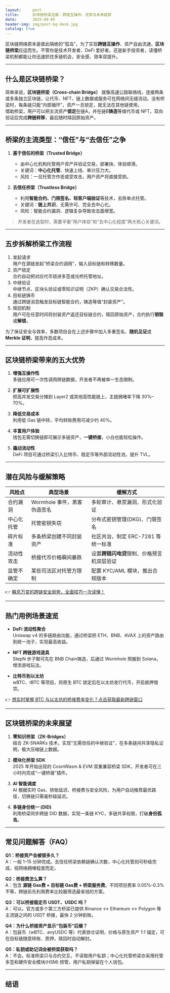 ```yaml
---
layout:     post
title:      区块链桥梁全解：跨链互操作、优势与未来趋势
date:       2025-09-05
header-img: img/post-bg-desk.jpg
catalog: true
---
```


区块链网络原本是彼此隔绝的“孤岛”，为了实现**跨链互操作**、资产自由流通，**区块链桥梁**应运而生。不管你是技术开发者、DeFi 爱好者，还是新手投资者，读懂桥梁机制都能让你迅速抓住多链机会，安全感、效率双提升。

---

## 什么是区块链桥梁？

简单来说，**区块链桥梁（Cross-chain Bridge）** 就像高速公路联络线，连接两条或多条独立区块链，让代币、NFT、链上数据或服务可在网络间无缝流动。没有桥梁时，每条链只能“内部循环”，资产一旦锁定，就无法在其他链使用。  
借助桥梁，用户可以把主流资产**锁定**在链A，并在链B**铸造**等值代币或 NFT，双向验证后完成**跨链转移**，最后随时赎回原始资产。

---

## 桥梁的主流类型：“信任”与“去信任”之争

1. **基于信任的桥梁（Trusted Bridge）**  
   - 由中心化机构托管用户资产并验证交易，部署快、体验顺滑。  
   - 关键词：**中心化托管**、快速上线、审计压力大。  
   - 风险：一旦托管方作恶或受攻击，用户资产将直接受损。

2. **去信任桥梁（Trustless Bridge）**  
   - 利用**智能合约、门限签名、轻客户端验证**等技术，去除单点托管。  
   - 关键词：**链上共识**、无需许可、完全去中心化。  
   - 风险：智能合约漏洞、逻辑复杂导致攻击面增宽。

> 开发者在选型时，需要平衡“用户体验”和“去中心化程度”两大核心关键词。

---

## 五步拆解桥梁工作流程

1. 发起请求  
   用户在源链发起“桥梁合约调用”，输入目标链和转移数量。  
2. 资产锁定  
   合约自动把对应代币锁进多签或光桥托管地址。  
3. 中继验证  
   中继节点、区块头验证或零知识证明（ZKP）确认交易合法性。  
4. 目标链铸币  
   通过跨链消息触发目标链智能合约，铸造等值“封装资产”。  
5. 赎回机制  
   用户可在任意时间将封装资产返还目标链合约，赎回原始资产，合约执行**销毁**或**解锁**。

为了保证安全与效率，多数项目会在上述步骤中加入多重签名、**随机见证**或**Merkle 证明**，提高作恶成本。

---

## 区块链桥梁带来的五大优势

1. **增强互操作性**  
   多链应用可一次性调用跨链数据，开发者不再被单一生态限制。

2. **扩展可扩展性**  
   把高并发交易分摊到 Layer2 或其他高性能链上，主链拥堵率下降 30%–70%。

3. **降低交易成本**  
   利用低 Gas 链中转，平均转账费用可减少约 40%。

4. **丰富用户体验**  
   钱包无需切换链即可展示多链资产，**一键桥接**，小白也能轻松操作。

5. **撬动流动性**  
   DeFi 项目可通过桥梁引入比特币、稳定币等外部流动性池，提升 TVL。

---

## 潜在风险与缓解策略

| 风险点 | 典型场景 | 缓解方式 |
|---|---|---|
| 合约漏洞 | Wormhole 事件，黑客伪造签名 | 多轮审计、悬赏漏洞、形式化验证 |
| 中心化托管 | 托管密钥失窃 | 分布式密钥管理(DKG)、门限签名 |
| 碎片标准 | 多条桥梁创建不同封装资产 | 社区共治，制定 ERC-7281 等统一标准 |
| 流动性攻击 | 桥接代币价格瞬间暴跌 | 设置**跨链闪电贷**限制、价格预言机双层验证 |
| 监管不确定 | 某些司法区对托管方限制 | 配置 KYC/AML 模块，推出合规版本 |

👉 [瞬息万变的跨链安全局势，全面技巧一次读懂！](https://okxdog.com/)

---

## 热门用例场景速览

- **DeFi 流动性聚合**  
  Uniswap v4 的多链路由功能，通过桥梁把 ETH、BNB、AVAX 上的资产路由到统一池子，实现最高收益。

- **NFT 跨链游戏道具**  
  StepN 步子鞋可先在 BNB Chain铸造，后通过 Wormhole 照搬到 Solana，增添游戏玩法。

- **比特币到以太坊**  
  wBTC、tBTC 等项目，将原生 BTC 锁定后在以太坊发行代币，开启抵押借贷。

👉 [想实时掌握 BTC 与以太坊的桥接费率变化？点击获取最新跨链窗口](https://okxdog.com/)

---

## 区块链桥梁的未来展望

1. **零知识桥梁（ZK-Bridges）**  
   结合 ZK-SNARKs 技术，实现“无需信任的中继验证”，在多条链间共享隐私证明，极大压缩链上数据。

2. **模块化桥梁 SDK**  
   2025 年开始出现的 CosmWasm & EVM 双重兼容桥梁 SDK，开发者可在三小时内完成“一键桥接”插件。

3. **AI 智能调度**  
   AI 根据实时 Gas、转账延迟、桥接费与安全风险，为用户自动推荐最优路径，切换链只需毫秒级延迟。

4. **多链身份统一 (DID)**  
   利用桥梁同步跨链 DID 数据，实现一条链 KYC，多链共享权限，打破**身份孤岛**。

---

## 常见问题解答（FAQ）

**Q1：桥接资产会被锁多久？**  
A：一般 1–15 分钟完成。去信任桥梁依赖链确认次数，中心化托管则可秒级完成，视网络拥堵程度而定。

**Q2：桥接费怎么算？**  
A：包含 **源链 Gas费 + 目标链 Gas费 + 桥梁服务费**。不同项目费率 0.05%–0.3% 不等，跨链前先利用费率比较器筛选最省钱的方案。

**Q3：可以桥接稳定币 USDT、USDC 吗？**  
A：可以。官方或多个第三方桥梁已提供 Binance ↔ Ethereum ↔ Polygon 等主流链之间的 USDT 桥接，最快 2 分钟到账。

**Q4：为什么桥接资产显示“包装币”后缀？**  
A：包装币（wBTC、anyUSDC 等）代表锁仓证明，价格与原生资产 1:1 锚定，可在目标链随意转账、质押，赎回时自动解封。

**Q5：私钥或助记词会被桥梁获取吗？**  
A：不会。标准桥梁只与合约交互，不读取用户私钥；中心化托管桥梁亦采用托管多签和硬件安全模块(HSM) 控管，用户私钥保留在个人钱包。

---

## 结语